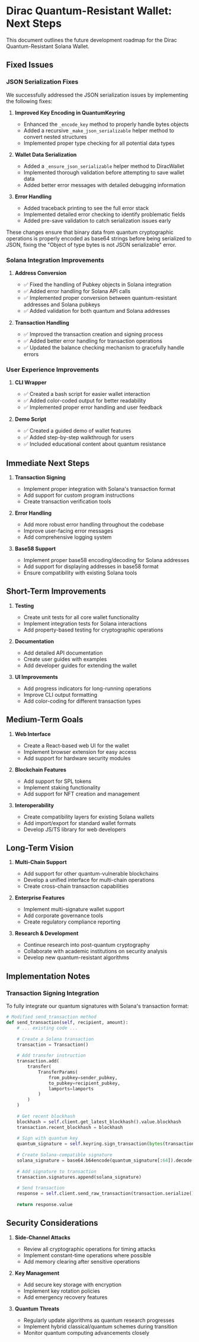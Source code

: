 # Dirac Quantum-Resistant Wallet: Next Steps

This document outlines the future development roadmap for the Dirac Quantum-Resistant Solana Wallet.

## Fixed Issues

### JSON Serialization Fixes

We successfully addressed the JSON serialization issues by implementing the following fixes:

1. **Improved Key Encoding in QuantumKeyring**
   - Enhanced the `_encode_key` method to properly handle bytes objects
   - Added a recursive `_make_json_serializable` helper method to convert nested structures
   - Implemented proper type checking for all potential data types

2. **Wallet Data Serialization**
   - Added a `_ensure_json_serializable` helper method to DiracWallet
   - Implemented thorough validation before attempting to save wallet data
   - Added better error messages with detailed debugging information

3. **Error Handling**
   - Added traceback printing to see the full error stack
   - Implemented detailed error checking to identify problematic fields
   - Added pre-save validation to catch serialization issues early

These changes ensure that binary data from quantum cryptographic operations is properly encoded as base64 strings before being serialized to JSON, fixing the "Object of type bytes is not JSON serializable" error.

### Solana Integration Improvements

1. **Address Conversion**
   - ✅ Fixed the handling of Pubkey objects in Solana integration
   - ✅ Added error handling for Solana API calls
   - ✅ Implemented proper conversion between quantum-resistant addresses and Solana pubkeys
   - ✅ Added validation for both quantum and Solana addresses

2. **Transaction Handling**
   - ✅ Improved the transaction creation and signing process
   - ✅ Added better error handling for transaction operations
   - ✅ Updated the balance checking mechanism to gracefully handle errors

### User Experience Improvements

1. **CLI Wrapper**
   - ✅ Created a bash script for easier wallet interaction
   - ✅ Added color-coded output for better readability
   - ✅ Implemented proper error handling and user feedback

2. **Demo Script**
   - ✅ Created a guided demo of wallet features
   - ✅ Added step-by-step walkthrough for users
   - ✅ Included educational content about quantum resistance

## Immediate Next Steps

1. **Transaction Signing**
   - Implement proper integration with Solana's transaction format
   - Add support for custom program instructions
   - Create transaction verification tools

2. **Error Handling**
   - Add more robust error handling throughout the codebase
   - Improve user-facing error messages
   - Add comprehensive logging system

3. **Base58 Support**
   - Implement proper base58 encoding/decoding for Solana addresses
   - Add support for displaying addresses in base58 format
   - Ensure compatibility with existing Solana tools

## Short-Term Improvements

1. **Testing**
   - Create unit tests for all core wallet functionality
   - Implement integration tests for Solana interactions
   - Add property-based testing for cryptographic operations

2. **Documentation**
   - Add detailed API documentation
   - Create user guides with examples
   - Add developer guides for extending the wallet

3. **UI Improvements**
   - Add progress indicators for long-running operations
   - Improve CLI output formatting
   - Add color-coding for different transaction types

## Medium-Term Goals

1. **Web Interface**
   - Create a React-based web UI for the wallet
   - Implement browser extension for easy access
   - Add support for hardware security modules

2. **Blockchain Features**
   - Add support for SPL tokens
   - Implement staking functionality
   - Add support for NFT creation and management

3. **Interoperability**
   - Create compatibility layers for existing Solana wallets
   - Add import/export for standard wallet formats
   - Develop JS/TS library for web developers

## Long-Term Vision

1. **Multi-Chain Support**
   - Add support for other quantum-vulnerable blockchains
   - Develop a unified interface for multi-chain operations
   - Create cross-chain transaction capabilities

2. **Enterprise Features**
   - Implement multi-signature wallet support
   - Add corporate governance tools
   - Create regulatory compliance reporting

3. **Research & Development**
   - Continue research into post-quantum cryptography
   - Collaborate with academic institutions on security analysis
   - Develop new quantum-resistant algorithms

## Implementation Notes

### Transaction Signing Integration

To fully integrate our quantum signatures with Solana's transaction format:

```python
# Modified send_transaction method
def send_transaction(self, recipient, amount):
    # ... existing code ...
    
    # Create a Solana transaction
    transaction = Transaction()
    
    # Add transfer instruction
    transaction.add(
        transfer(
            TransferParams(
                from_pubkey=sender_pubkey,
                to_pubkey=recipient_pubkey,
                lamports=lamports
            )
        )
    )
    
    # Get recent blockhash
    blockhash = self.client.get_latest_blockhash().value.blockhash
    transaction.recent_blockhash = blockhash
    
    # Sign with quantum key
    quantum_signature = self.keyring.sign_transaction(bytes(transaction), self.private_key)
    
    # Create Solana-compatible signature
    solana_signature = base64.b64encode(quantum_signature[:64]).decode('utf-8')
    
    # Add signature to transaction
    transaction.signatures.append(solana_signature)
    
    # Send transaction
    response = self.client.send_raw_transaction(transaction.serialize())
    
    return response.value
```

## Security Considerations

1. **Side-Channel Attacks**
   - Review all cryptographic operations for timing attacks
   - Implement constant-time operations where possible
   - Add memory clearing after sensitive operations

2. **Key Management**
   - Add secure key storage with encryption
   - Implement key rotation policies
   - Add emergency recovery features

3. **Quantum Threats**
   - Regularly update algorithms as quantum research progresses
   - Implement hybrid classical/quantum schemes during transition
   - Monitor quantum computing advancements closely 